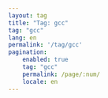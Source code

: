 ```yaml
---
layout: tag
title: "Tag: gcc"
tag: "gcc"
lang: en
permalink: '/tag/gcc'
pagination:
    enabled: true
    tag: "gcc"
    permalink: /page/:num/
    locale: en
---
```

